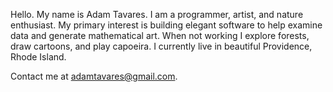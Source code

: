 Hello. My name is Adam Tavares. I am a programmer, artist, and nature enthusiast. My primary interest is building elegant software to help examine data and generate mathematical art. When not working I explore forests, draw cartoons, and play capoeira. I currently live in beautiful Providence, Rhode Island.

Contact me at adamtavares@gmail.com.